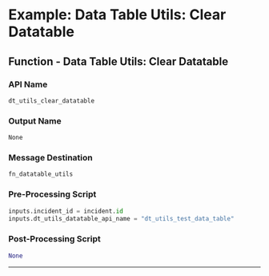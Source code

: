 <!--
    DO NOT MANUALLY EDIT THIS FILE
    THIS FILE IS AUTOMATICALLY GENERATED WITH resilient-sdk codegen
-->

# Example: Data Table Utils: Clear Datatable

## Function - Data Table Utils: Clear Datatable

### API Name
`dt_utils_clear_datatable`

### Output Name
`None`

### Message Destination
`fn_datatable_utils`

### Pre-Processing Script
```python
inputs.incident_id = incident.id
inputs.dt_utils_datatable_api_name = "dt_utils_test_data_table"
```

### Post-Processing Script
```python
None
```

---

